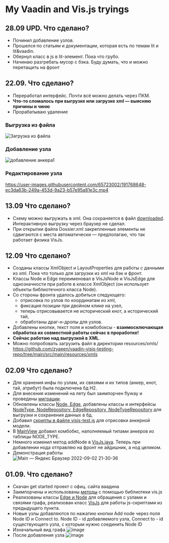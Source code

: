 # My Vaadin and Vis.js tryings

## 28.09 UPD. Что сделано?
* Починил добавление узлов.
* Прошелся по статьям и документации, которая есть по темам lit и lit&vaadin.
* Обернул класс в js в lit-элемент. Пока что грубо.
* Начинаю разгребать мусор с бэка. Буду думать, что и можно перетащить на фронт

## 22.09. Что сделано?
* Переработал интерфейс. Почти всё можно делать через ПКМ.
* **Что-то сломалось при выгрузке или загрузке xml — выясняю причины и чиню**
* Прорабатываю удаление

### Выгрузка из файла
![Загрузка из файла](https://user-images.githubusercontent.com/65723002/191767541-21b6c972-80ae-4358-85ce-4dd8b05f96d3.gif)

### Добавление узла
![добавление анкера1](https://user-images.githubusercontent.com/65723002/191767714-a6e51ce7-2712-4305-a527-6c735d306a14.gif)

### Редактирование узла
https://user-images.githubusercontent.com/65723002/191768648-ec3da63b-249a-453d-9a23-b57e95a81e3c.mp4


## 13.09 Что сделано?
* Схему можно выгружать в xml. Она сохраняется в файл [downloaded](https://github.com/zyaeen/vaadin-visjs-testing-repo/tree/main/src/main/resources/xmls). Интерактивную выгрузку через браузер не сделал.
* При открытии файла Dossier.xml закрепленные элементы не сдвигаются с места автоматически — предполагаю, что так работает физика VisJs.

## 12.09 Что сделано?
* Созданы классы XmlObject и LayoutProperties для работы с данными из xml. Пока что только для загрузки из xml на бэк и фронт.
* Классы Node и Edge переименовал в VisJsNode и VisJsEdge для однозначности при работе в классе XmlObject (он использует объекты библиотечного класса Node).
* Со стороны фронта удалось добиться следующего:
  * отрисовка по узлов по координатам из xml,
  * фиксация позиции при двойном клике на узел,
  * теперь отрисовывается не исторический кнот, а исторический тай,
  * обработаны драг-н-дропы для узлов.
* Добавлены кнопки, текст поля и комбобоксы - **взаимосключающая обработка их совместной работы сейчас в проработке!**
* **Сейчас работаю над выгрузкой в XML**.
* Можно попробовать загрузить файл в директории resources/xmls/ https://github.com/zyaeen/vaadin-visjs-testing-repo/tree/main/src/main/resources/xmls

## 02.09 Что сделано?
* Для хранения инфы по узлам, их связями и их типов (анкер, кнот, тай, атрибут) была подключена бд H2.
* Для внесения изменений на лету был заимпорчен flyway и проведены [миграции](https://github.com/zyaeen/vaadin-visjs-testing-repo/tree/main/src/main/resources/db/migration).
* Обновлены классы [Node, Edge](https://github.com/zyaeen/vaadin-visjs-testing-repo/tree/main/src/main/java/com/example/application/network), добавлены классы и интерфейсы [NodeType, NodeRepository, EdgeRepository, NodeTypeRepository](https://github.com/zyaeen/vaadin-visjs-testing-repo/tree/main/src/main/java/com/example/application/network) для выгрузки и сохранения данных в бд.
* Добавил [скрипты в файле visjs-test.js](https://github.com/zyaeen/vaadin-visjs-testing-repo/blob/main/frontend/visjs-test.js) для отрисовки анкерной модели.
* В [MainView](https://github.com/zyaeen/vaadin-visjs-testing-repo/blob/main/src/main/java/com/example/application/views/main/MainView.java) добавил комбобкс, наполняемый типами анкеров из таблицы NODE_TYPE.
* Немного изменил метод addNode в [VisJs.java](https://github.com/zyaeen/vaadin-visjs-testing-repo/blob/main/src/main/java/com/example/application/views/main/VisJs.java). Теперь при добавлении нода отправляю на фронт не айдишник, а нод целиком.
* Демонстрация работы ![Main — Яндекс Браузер 2022-09-02 21-30-36](https://user-images.githubusercontent.com/65723002/188217072-c2c60062-ef23-4c97-97c5-52d72abaeb50.gif)



## 01.09. Что сделано?
* Скачан get started проект с офиц. сайта ваадина
* Заимпорчены и использованы [методы](https://github.com/zyaeen/vaadin-visjs-testing-repo/blob/main/frontend/visjs-test.js) с помощью библиотеки vis.js
* Реализованы классы [Edge и Node](https://github.com/zyaeen/vaadin-visjs-testing-repo/tree/main/src/main/java/com/example/application/network) для обращения с узлами и связями графа, реализован класс [VisJs](https://github.com/zyaeen/vaadin-visjs-testing-repo/blob/main/src/main/java/com/example/application/views/main/VisJs.java) для работы js-скриптами из предыдущего пункта.
* Новые узлы добавляются по нажатию кнопки Add node через поля Node ID и Connect to. Node ID - id добавляемого узла, Connect to - id существующего узла, с которым нужно соединить Node ID
* Изначальный вид графа ![image](https://user-images.githubusercontent.com/65723002/187778047-2278539a-46d8-4e8a-9f3c-15147f28d3e3.png)
* После добавления узла ![image](https://user-images.githubusercontent.com/65723002/187778426-2c434351-7093-4798-85f5-7e8d13d54fdc.png)
